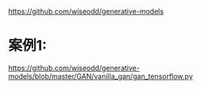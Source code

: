
https://github.com/wiseodd/generative-models


# 案例1:

https://github.com/wiseodd/generative-models/blob/master/GAN/vanilla_gan/gan_tensorflow.py

